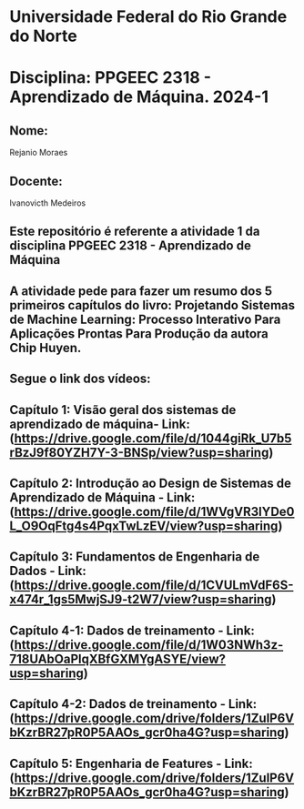 # Universidade Federal do Rio Grande do Norte
# Disciplina: PPGEEC 2318 - Aprendizado de Máquina. 2024-1
## Nome:
Rejanio Moraes

## Docente:
Ivanovicth Medeiros 
## Este repositório é referente a atividade 1 da disciplina PPGEEC 2318 - Aprendizado de Máquina 
## A atividade pede para fazer um resumo dos 5 primeiros capítulos do livro: Projetando Sistemas de Machine Learning: Processo Interativo Para Aplicações Prontas Para Produção da autora Chip Huyen.
## Segue o link dos vídeos: 
## Capítulo 1: Visão geral dos sistemas de aprendizado de máquina- Link: (https://drive.google.com/file/d/1044giRk_U7b5rBzJ9f80YZH7Y-3-BNSp/view?usp=sharing)
## Capítulo 2: Introdução ao Design de Sistemas de Aprendizado de Máquina - Link: (https://drive.google.com/file/d/1WVgVR3lYDe0L_O9OqFtg4s4PqxTwLzEV/view?usp=sharing)
## Capítulo 3: Fundamentos de Engenharia de Dados - Link: (https://drive.google.com/file/d/1CVULmVdF6S-x474r_1gs5MwjSJ9-t2W7/view?usp=sharing)
## Capítulo 4-1: Dados de treinamento - Link: (https://drive.google.com/file/d/1W03NWh3z-718UAbOaPlqXBfGXMYgASYE/view?usp=sharing)
## Capítulo 4-2: Dados de treinamento - Link: (https://drive.google.com/drive/folders/1ZulP6VbKzrBR27pR0P5AAOs_gcr0ha4G?usp=sharing)
## Capítulo 5: Engenharia de Features - Link: (https://drive.google.com/drive/folders/1ZulP6VbKzrBR27pR0P5AAOs_gcr0ha4G?usp=sharing)
